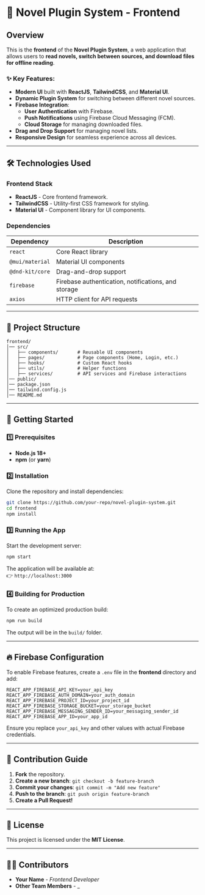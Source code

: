 # 📖 Novel Plugin System - Frontend

## Overview

This is the **frontend** of the **Novel Plugin System**, a web application that allows users to **read novels, switch between sources, and download files for offline reading**.

### ✨ Key Features:

-   **Modern UI** built with **ReactJS**, **TailwindCSS**, and **Material UI**.
-   **Dynamic Plugin System** for switching between different novel sources.
-   **Firebase Integration**:
    -   **User Authentication** with Firebase.
    -   **Push Notifications** using Firebase Cloud Messaging (FCM).
    -   **Cloud Storage** for managing downloaded files.
-   **Drag and Drop Support** for managing novel lists.
-   **Responsive Design** for seamless experience across all devices.

---

## 🛠 Technologies Used

### **Frontend Stack**

-   **ReactJS** - Core frontend framework.
-   **TailwindCSS** - Utility-first CSS framework for styling.
-   **Material UI** - Component library for UI components.

### **Dependencies**

| Dependency      | Description                                         |
| --------------- | --------------------------------------------------- |
| `react`         | Core React library                                  |
| `@mui/material` | Material UI components                              |
| `@dnd-kit/core` | Drag-and-drop support                               |
| `firebase`      | Firebase authentication, notifications, and storage |
| `axios`         | HTTP client for API requests                        |

---

## 📁 Project Structure

```
frontend/
│── src/
│   ├── components/       # Reusable UI components
│   ├── pages/            # Page components (Home, Login, etc.)
│   ├── hooks/            # Custom React hooks
│   ├── utils/            # Helper functions
│   ├── services/         # API services and Firebase interactions
│── public/
│── package.json
│── tailwind.config.js
│── README.md
```

---

## 🚀 Getting Started

### **1️⃣ Prerequisites**

-   **Node.js 18+**
-   **npm** (or **yarn**)

### **2️⃣ Installation**

Clone the repository and install dependencies:

```sh
git clone https://github.com/your-repo/novel-plugin-system.git
cd frontend
npm install
```

### **3️⃣ Running the App**

Start the development server:

```sh
npm start
```

The application will be available at:  
👉 `http://localhost:3000`

### **4️⃣ Building for Production**

To create an optimized production build:

```sh
npm run build
```

The output will be in the `build/` folder.

---

## 🔥 Firebase Configuration

To enable Firebase features, create a `.env` file in the **frontend** directory and add:

```env
REACT_APP_FIREBASE_API_KEY=your_api_key
REACT_APP_FIREBASE_AUTH_DOMAIN=your_auth_domain
REACT_APP_FIREBASE_PROJECT_ID=your_project_id
REACT_APP_FIREBASE_STORAGE_BUCKET=your_storage_bucket
REACT_APP_FIREBASE_MESSAGING_SENDER_ID=your_messaging_sender_id
REACT_APP_FIREBASE_APP_ID=your_app_id
```

Ensure you replace `your_api_key` and other values with actual Firebase credentials.

---

## 🤝 Contribution Guide

1. **Fork** the repository.
2. **Create a new branch**: `git checkout -b feature-branch`
3. **Commit your changes**: `git commit -m "Add new feature"`
4. **Push to the branch**: `git push origin feature-branch`
5. **Create a Pull Request!**

---

## 📜 License

This project is licensed under the **MIT License**.

---

## 👨‍💻 Contributors

-   **Your Name** - _Frontend Developer_
-   **Other Team Members** - \_
